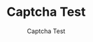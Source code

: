 ---
  audience: "primary"
  author: "Captcha Test"
  description: "Description here"
  difficulty: "beginner"
  date_posted: "2020-03-10"
  osm_username: "Test"
  filename: "1583845813288-teachosm-logo.pdf"
  group: ""
  layout: "project"
  preparation_time: "less_than_one_hour"
  project_time: "less_than_one_hour"
  tags: 
    - "Agriculture Food Production and Rural Land Use"
    - "Cultural Patterns and Processes"
    - "Historical"
    - "Population and Migration"
  thumbnail: "1583845800527-teachosm-logo.png"
  title: "Captcha Test"
  type: "desktop"
  url: "2020-03-10-122329"

---